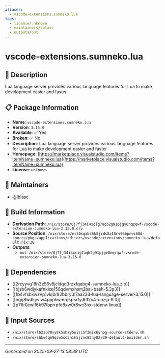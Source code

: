 ```yaml
---
aliases:
  - vscode-extensions.sumneko.lua
tags:
  - license/unknown
  - maintainers/lblasc
  - outputs/out
---
```


# vscode-extensions.sumneko.lua

## 📝 Description

Lua language server provides various language features for Lua to make development easier and faster

## 📋 Package Information

- **Name**: `vscode-extensions.sumneko.lua`
- **Version**: `3.15.0`
- **Available**: ✅ Yes
- **Broken**: ✅ No
- **Description**: Lua language server provides various language features for Lua to make development easier and faster
- **Homepage**: [https://marketplace.visualstudio.com/items?itemName=sumneko.lua](https://marketplace.visualstudio.com/items?itemName=sumneko.lua)
- **License**: `unknown`
## 👥 Maintainers

- @lblasc


## 🔧 Build Information

- **Derivation Path**: `/nix/store/6j7fj34i4xcig7aqb2g91pjgv0nqzqwf-vscode-extension-sumneko-lua-3.15.0.drv`
- **Source Position**: `/nix/store/ns30sqxb36k8jrds8z18rv96bpnwc60d-source/pkgs/applications/editors/vscode/extensions/sumneko.lua/default.nix:28`
- **Outputs**:
  - `out`:  `/nix/store/6j7fj34i4xcig7aqb2g91pjgv0nqzqwf-vscode-extension-sumneko-lua-3.15.0`

## 🔗 Dependencies

- [[2rcyyvg18h3z56v8jcldqq3rzxfqqbg4-sumneko-lua.zip]]
- [[bjsb6wdjykafnkixq156qdvmxhsm2bai-bash-5.3p3]]
- [[fb4vfxbxwzvp1vlq0r82bbry3l7aa233-lua-language-server-3.15.0]]
- [[ngq8wd5yvlw4pppkwmrgkpsrfydh12x4-unzip-6.0]]
- [[p76r0cwlf6k97ibprrpfd8xw0r8wc3nx-stdenv-linux]]

## 📁 Input Sources

- `/nix/store/l622p70vy8k5sh7y5wizi5f2mic6ynpg-source-stdenv.sh`
- `/nix/store/shkw4qm9qcw5sc5n1k5jznc83ny02r39-default-builder.sh`

---
*Generated on 2025-09-27 13:08:38 UTC*
